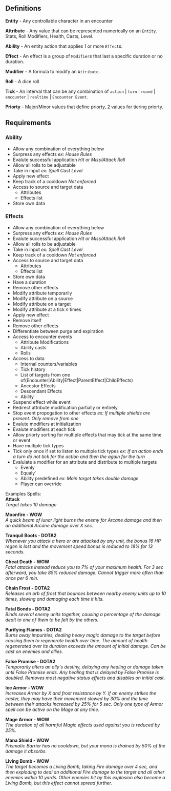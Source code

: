 ## Definitions
**Entity** - Any controllable character in an encounter

**Attribute** - Any value that can be represented numerically on an `Entity`. Stats, Roll Modifiers, Health, Casts, Level.

**Ability** - An entity action that applies 1 or more `Effect`s.

**Effect** - An effect is a group of `Modifier`s that last a specific duration or no duration. 

**Modifier** - A formula to modify an `Attribute`.

**Roll** - A dice roll

**Tick** - An interval that can be any combination of `action` | `turn` | `round` | `encounter` | `realtime` | `Encounter Event`.

**Priorty** - Major/Minor values that define priorty, 2 values for tiering priorty.

## Requirements

### Ability
- Allow any combination of everything below
- Surpress any effects _ex: House Rules_
- Evalute successful application _Hit or Miss/Attack Roll_
- Allow all rolls to be adjustable
- Take in input _ex: Spell Cast Level_
- Apply new effect
- Keep track of a cooldown _Not enforced_
- Access to source and target data
  - Attributes
  - Effects list
- Store own data

### Effects
- Allow any combination of everything below
- Surpress any effects _ex: House Rules_
- Evalute successful application _Hit or Miss/Attack Roll_
- Allow all rolls to be adjustable
- Take in input _ex: Spell Cast Level_
- Keep track of a cooldown _Not enforced_
- Access to source and target data
  - Attributes
  - Effects list
- Store own data
- Have a duration
- Remove other effects
- Modify attribute temporarily
- Modify attribute on a source
- Modify attribute on a target
- Modify attribute at a tick _n_ times
- Apply new effect
- Remove itself
- Remove other effects
- Differentiate between purge and expiration
- Access to encounter events
  - Attribute Modifications
  - Ability casts
  - Rolls
- Access to data
  - Internal counters/variables
  - Tick history
  - List of targets from one of(Encounter|Ability|Effect|ParentEffect|ChildEffects)
  - Ancestor Effects
  - Descendant Effects
  - Ability 
- Suspend effect while event
- Redirect attribute modification partially or entirely
- Stop event propogation to other effects _ex: If multiple shields are present. Only remove from one_
- Evalute modifiers at initialization
- Evalute modifiers at each tick
- Allow priorty sorting for multiple effects that may tick at the same time or event
- Have multiple tick types
- Tick only once if set to listen to multiple tick types _ex: If an action ends a turn do not tick for the action and then the again for the turn_
- Evalulate  a modifier for an attribute and distribute to multiple targets
  - Evenly
  - Equaly`
  - Ability predefined _ex: Main target takes double damage_
  - Player can override 

Examples Spells:  
**Attack**  
_Target takes 10 damage_

**Moonfire - WOW**  
_A quick beam of lunar light burns the enemy for Arcane damage and then an additional Arcane damage over X sec._

**Tranquil Boots - DOTA2**  
_Whenever you attack a hero or are attacked by any unit, the bonus 16 HP regen is lost and the movement speed bonus is reduced to 18% for 13 seconds._

**Cheat Death - WOW**  
_Fatal attacks instead reduce you to 7% of your maximum health. For 3 sec afterward, you take 85% reduced damage. Cannot trigger more often than once per 6 min._

**Chain Frost - DOTA2**  
_Releases an orb of frost that bounces between nearby enemy units up to 10 times, slowing and damaging each time it hits._

**Fatal Bonds - DOTA2**  
_Binds several enemy units together, causing a percentage of the damage dealt to one of them to be felt by the others._

**Purifying Flames - DOTA2**  
_Burns away impurities, dealing heavy magic damage to the target before causing them to regenerate health over time. The amount of health regenerated over its duration exceeds the amount of initial damage. Can be cast on enemies and allies._

**False Promise - DOTA2**  
_Temporarily alters an ally's destiny, delaying any healing or damage taken until False Promise ends. Any healing that is delayed by False Promise is doubled. Removes most negative status effects and disables on initial cast._

**Ice Armor - WOW**  
_Increases Armor by X and frost resistance by Y. If an enemy strikes the caster, they may have their movement slowed by 30% and the time between their attacks increased by 25% for 5 sec. Only one type of Armor spell can be active on the Mage at any time._

**Mage Armor - WOW**  
_The duration of all harmful Magic effects used against you is reduced by 25%._

**Mana Shield - WOW**  
_Prismatic Barrier has no cooldown, but your mana is drained by 50% of the damage it absorbs._

**Living Bomb - WOW**  
_The target becomes a Living Bomb, taking Fire damage over 4 sec, and then exploding to deal an additional Fire damage to the target and all other enemies within 10 yards. Other enemies hit by this explosion also become a Living Bomb, but this effect cannot spread further._
